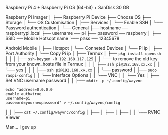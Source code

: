 Raspberry Pi 4 + Raspberry Pi OS (64-bit) + SanDisk 30 GB

Raspberry Pi Imager
│
├── Raspberry Pi Device
├── Choose OS
├── Storage
│
└── OS Customisation
    │
    ├── Services
    │   └── Enable SSH
    │       └── Password authentication 
    │
    └── General
        ├── hostname ── raspberrypi.local
        ├── username ── pi
        ├── password ── raspberry
        │
        ├── SSID ── Mobile Hotsopt name
        └── pass ── 12345678

Android Mobile
│
├── Hotspot
│   └── Conneted Devices
│       └── Pi ip
│
├── Port Authority
│   └── Copy Pi ip
│
├── Termux
│   ├── `pkg install openssh`
│   │
│   ├── `ssh-keygen -R 192.168.117.125`
│   │   └── to remove the old key from your known_hosts file in Termux
│   │
│   ├── `ssh pi@192.168.xx.xx`
│   │   └── yes
│   │
│   ├── `ssh pi@192.168.xx.xx`
│   │   └── password
│   ├── `sudo raspi-config`
│   │   └── Interface Options
│   │       └── VNC
│   │           └── Yes
│   ├── Set VNC username password
│   │   ├── `mkdir -p ~/.config/wayvnc`

```
echo "address=0.0.0.0
enable_auth=true
username=pi
password=yournewpassword" > ~/.config/wayvnc/config
```
│   │   ├── `cat ~/.config/wayvnc/config`
│   ├──
│   ├──
│   ├──
│
│
└── RVNC Viewer


Man... I gev up
